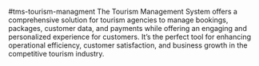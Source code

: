#tms-tourism-managment
The Tourism Management System offers a comprehensive solution for tourism agencies to manage bookings, packages, customer data, and payments while offering an engaging and personalized experience for customers. It’s the perfect tool for enhancing operational efficiency, customer satisfaction, and business growth in the competitive tourism industry.
